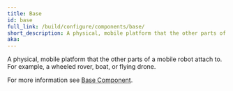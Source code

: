 ```yaml
---
title: Base
id: base
full_link: /build/configure/components/base/
short_description: A physical, mobile platform that the other parts of a mobile robot attach to.
aka:
---
```


A physical, mobile platform that the other parts of a mobile robot attach to.
For example, a wheeled rover, boat, or flying drone.

For more information see [Base Component](/build/configure/components/base/).
